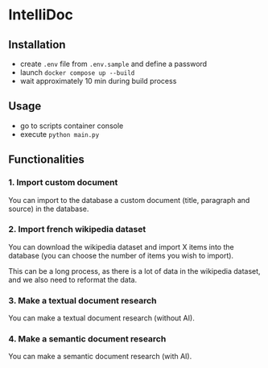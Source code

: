 # IntelliDoc

## Installation

- create `.env` file from `.env.sample` and define a password
- launch `docker compose up --build`
- wait approximately 10 min during build process

## Usage

- go to scripts container console
- execute `python main.py`

## Functionalities

### 1. Import custom document

You can import to the database a custom document (title, paragraph and source) in the database.

### 2. Import french wikipedia dataset

You can download the wikipedia dataset and import X items into the database (you can choose the number of items you wish to import).

This can be a long process, as there is a lot of data in the wikipedia dataset, and we also need to reformat the data.

### 3. Make a textual document research

You can make a textual document research (without AI).

### 4. Make a semantic document research

You can make a semantic document research (with AI).